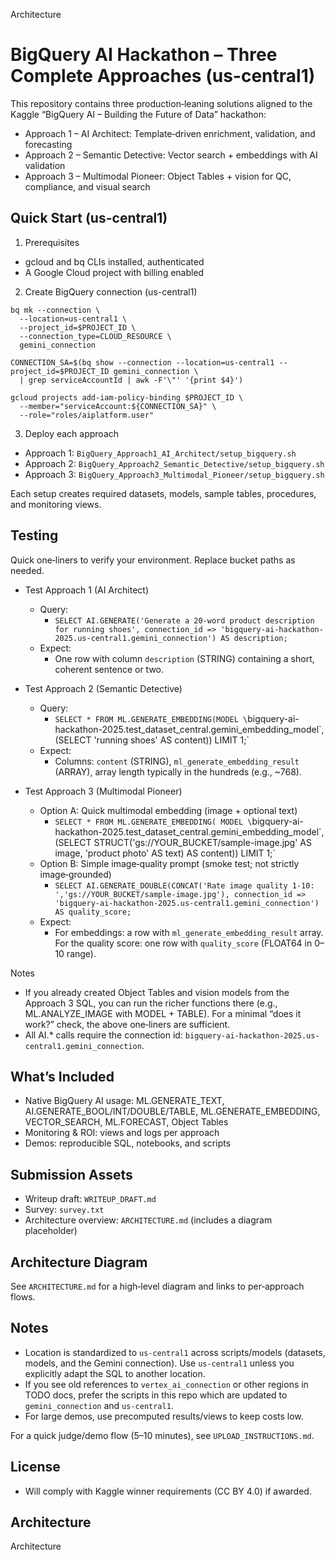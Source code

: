 Architecture

# BigQuery AI Hackathon – Three Complete Approaches (us-central1)

This repository contains three production‑leaning solutions aligned to the Kaggle “BigQuery AI – Building the Future of Data” hackathon:

- Approach 1 – AI Architect: Template‑driven enrichment, validation, and forecasting
- Approach 2 – Semantic Detective: Vector search + embeddings with AI validation
- Approach 3 – Multimodal Pioneer: Object Tables + vision for QC, compliance, and visual search

## Quick Start (us-central1)

1) Prerequisites
- gcloud and bq CLIs installed, authenticated
- A Google Cloud project with billing enabled

2) Create BigQuery connection (us-central1)
```
bq mk --connection \
  --location=us-central1 \
  --project_id=$PROJECT_ID \
  --connection_type=CLOUD_RESOURCE \
  gemini_connection

CONNECTION_SA=$(bq show --connection --location=us-central1 --project_id=$PROJECT_ID gemini_connection \
  | grep serviceAccountId | awk -F'\"' '{print $4}')

gcloud projects add-iam-policy-binding $PROJECT_ID \
  --member="serviceAccount:${CONNECTION_SA}" \
  --role="roles/aiplatform.user"
```

3) Deploy each approach
- Approach 1: `BigQuery_Approach1_AI_Architect/setup_bigquery.sh`
- Approach 2: `BigQuery_Approach2_Semantic_Detective/setup_bigquery.sh`
- Approach 3: `BigQuery_Approach3_Multimodal_Pioneer/setup_bigquery.sh`

Each setup creates required datasets, models, sample tables, procedures, and monitoring views.

## Testing

Quick one‑liners to verify your environment. Replace bucket paths as needed.

- Test Approach 1 (AI Architect)
  - Query:
    - `SELECT AI.GENERATE('Generate a 20‑word product description for running shoes', connection_id => 'bigquery-ai-hackathon-2025.us-central1.gemini_connection') AS description;`
  - Expect:
    - One row with column `description` (STRING) containing a short, coherent sentence or two.

- Test Approach 2 (Semantic Detective)
  - Query:
    - `SELECT * FROM ML.GENERATE_EMBEDDING(MODEL \`bigquery-ai-hackathon-2025.test_dataset_central.gemini_embedding_model\`, (SELECT 'running shoes' AS content)) LIMIT 1;`
  - Expect:
    - Columns: `content` (STRING), `ml_generate_embedding_result` (ARRAY<FLOAT64>), array length typically in the hundreds (e.g., ~768).

- Test Approach 3 (Multimodal Pioneer)
  - Option A: Quick multimodal embedding (image + optional text)
    - `SELECT * FROM ML.GENERATE_EMBEDDING( MODEL \`bigquery-ai-hackathon-2025.test_dataset_central.gemini_embedding_model\`, (SELECT STRUCT('gs://YOUR_BUCKET/sample-image.jpg' AS image, 'product photo' AS text) AS content)) LIMIT 1;`
  - Option B: Simple image‑quality prompt (smoke test; not strictly image‑grounded)
    - `SELECT AI.GENERATE_DOUBLE(CONCAT('Rate image quality 1‑10: ','gs://YOUR_BUCKET/sample-image.jpg'), connection_id => 'bigquery-ai-hackathon-2025.us-central1.gemini_connection') AS quality_score;`
  - Expect:
    - For embeddings: a row with `ml_generate_embedding_result` array. For the quality score: one row with `quality_score` (FLOAT64 in 0–10 range).

Notes
- If you already created Object Tables and vision models from the Approach 3 SQL, you can run the richer functions there (e.g., ML.ANALYZE_IMAGE with MODEL + TABLE). For a minimal “does it work?” check, the above one‑liners are sufficient.
- All AI.* calls require the connection id: `bigquery-ai-hackathon-2025.us-central1.gemini_connection`.

## What’s Included
- Native BigQuery AI usage: ML.GENERATE_TEXT, AI.GENERATE_BOOL/INT/DOUBLE/TABLE, ML.GENERATE_EMBEDDING, VECTOR_SEARCH, ML.FORECAST, Object Tables
- Monitoring & ROI: views and logs per approach
- Demos: reproducible SQL, notebooks, and scripts

## Submission Assets
- Writeup draft: `WRITEUP_DRAFT.md`
- Survey: `survey.txt`
- Architecture overview: `ARCHITECTURE.md` (includes a diagram placeholder)

## Architecture Diagram
See `ARCHITECTURE.md` for a high‑level diagram and links to per‑approach flows.

## Notes
- Location is standardized to `us-central1` across scripts/models (datasets, models, and the Gemini connection). Use `us-central1` unless you explicitly adapt the SQL to another location.
- If you see old references to `vertex_ai_connection` or other regions in TODO docs, prefer the scripts in this repo which are updated to `gemini_connection` and `us-central1`.
- For large demos, use precomputed results/views to keep costs low.

For a quick judge/demo flow (5–10 minutes), see `UPLOAD_INSTRUCTIONS.md`.

## License
- Will comply with Kaggle winner requirements (CC BY 4.0) if awarded.

## Architecture

Architecture
